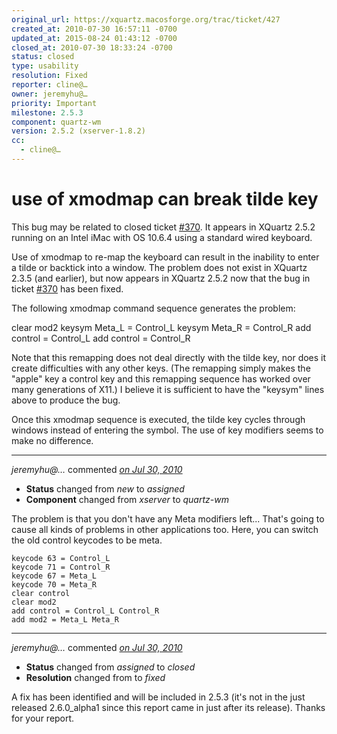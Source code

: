 ```yaml
---
original_url: https://xquartz.macosforge.org/trac/ticket/427
created_at: 2010-07-30 16:57:11 -0700
updated_at: 2015-08-24 01:43:12 -0700
closed_at: 2010-07-30 18:33:24 -0700
status: closed
type: usability
resolution: Fixed
reporter: cline@…
owner: jeremyhu@…
priority: Important
milestone: 2.5.3
component: quartz-wm
version: 2.5.2 (xserver-1.8.2)
cc:
  - cline@…
---
```


use of xmodmap can break tilde key
==================================


This bug may be related to closed ticket [\#⁠370](https://xquartz.macosforge.org/trac/ticket/370). It appears in XQuartz 2.5.2 running on an Intel iMac with OS 10.6.4 using a standard wired keyboard.

Use of xmodmap to re-map the keyboard can result in the inability to enter a tilde or backtick into a window. The problem does not exist in XQuartz 2.3.5 (and earlier), but now appears in XQuartz 2.5.2 now that the bug in ticket [\#⁠370](https://xquartz.macosforge.org/trac/ticket/370) has been fixed.

The following xmodmap command sequence generates the problem:

clear mod2
keysym Meta\_L = Control\_L
keysym Meta\_R = Control\_R
add control = Control\_L
add control = Control\_R

Note that this remapping does not deal directly with the tilde key, nor does it create difficulties with any other keys. (The remapping simply makes the "apple" key a control key and this remapping sequence has worked over many generations of X11.) I believe it is sufficient to have the "keysym" lines above to produce the bug.

Once this xmodmap sequence is executed, the tilde key cycles through windows instead of entering the symbol. The use of key modifiers seems to make no difference.



---

*jeremyhu@…* commented *[on Jul 30, 2010](https://xquartz.macosforge.org/trac/ticket/427#comment:1 "July 30, 2010 at 5:52 PM PDT")*

-   **Status** changed from *new* to *assigned*
-   **Component** changed from *xserver* to *quartz-wm*

The problem is that you don't have any Meta modifiers left... That's going to cause all kinds of problems in other applications too. Here, you can switch the old control keycodes to be meta.

    keycode 63 = Control_L
    keycode 71 = Control_R
    keycode 67 = Meta_L
    keycode 70 = Meta_R
    clear control
    clear mod2
    add control = Control_L Control_R
    add mod2 = Meta_L Meta_R


---

*jeremyhu@…* commented *[on Jul 30, 2010](https://xquartz.macosforge.org/trac/ticket/427#comment:2 "July 30, 2010 at 6:33 PM PDT")*

-   **Status** changed from *assigned* to *closed*
-   **Resolution** changed from to *fixed*

A fix has been identified and will be included in 2.5.3 (it's not in the just released 2.6.0\_alpha1 since this report came in just after its release). Thanks for your report.



